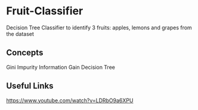 # Fruit-Classifier
Decision Tree Classifier to identify 3 fruits: apples, lemons and grapes from the dataset

## Concepts
Gini Impurity
Information Gain
Decision Tree

## Useful Links
https://www.youtube.com/watch?v=LDRbO9a6XPU

